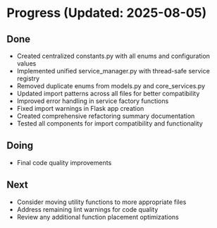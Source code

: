# Progress (Updated: 2025-08-05)

## Done

- Created centralized constants.py with all enums and configuration values
- Implemented unified service_manager.py with thread-safe service registry
- Removed duplicate enums from models.py and core_services.py
- Updated import patterns across all files for better compatibility
- Improved error handling in service factory functions
- Fixed import warnings in Flask app creation
- Created comprehensive refactoring summary documentation
- Tested all components for import compatibility and functionality

## Doing

- Final code quality improvements

## Next

- Consider moving utility functions to more appropriate files
- Address remaining lint warnings for code quality
- Review any additional function placement optimizations
